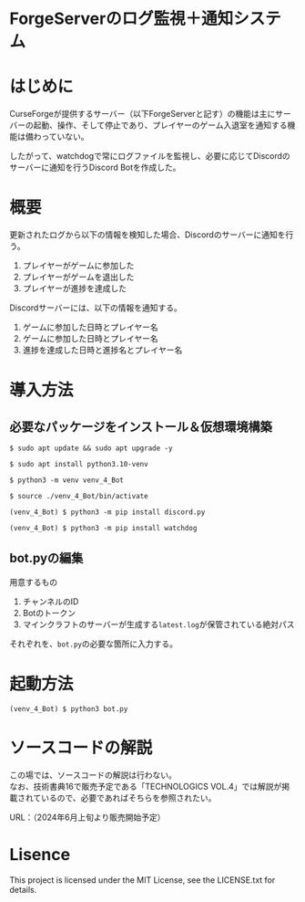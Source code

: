 ForgeServerのログ監視＋通知システム
===
# はじめに
CurseForgeが提供するサーバー（以下ForgeServerと記す）の機能は主にサーバーの起動、操作、そして停止であり、プレイヤーのゲーム入退室を通知する機能は備わっていない。

したがって、watchdogで常にログファイルを監視し、必要に応じてDiscordのサーバーに通知を行うDiscord Botを作成した。
# 概要
更新されたログから以下の情報を検知した場合、Discordのサーバーに通知を行う。
1. プレイヤーがゲームに参加した
2. プレイヤーがゲームを退出した
3. プレイヤーが進捗を達成した

Discordサーバーには、以下の情報を通知する。
1. ゲームに参加した日時とプレイヤー名
2. ゲームに参加した日時とプレイヤー名
3.  進捗を達成した日時と進捗名とプレイヤー名

# 導入方法
## 必要なパッケージをインストール＆仮想環境構築
```
$ sudo apt update && sudo apt upgrade -y
```
```
$ sudo apt install python3.10-venv
```
```
$ python3 -m venv venv_4_Bot
```
```
$ source ./venv_4_Bot/bin/activate
```
```
(venv_4_Bot) $ python3 -m pip install discord.py
```
```
(venv_4_Bot) $ python3 -m pip install watchdog
```
## bot.pyの編集
用意するもの
1. チャンネルのID
2. Botのトークン
3. マインクラフトのサーバーが生成する`latest.log`が保管されている絶対パス

それぞれを、`bot.py`の必要な箇所に入力する。
# 起動方法
```
(venv_4_Bot) $ python3 bot.py
```
# ソースコードの解説
この場では、ソースコードの解説は行わない。  
なお、技術書典16で販売予定である「TECHNOLOGICS VOL.4」では解説が掲載されているので、必要であればそちらを参照されたい。

URL：（2024年6月上旬より販売開始予定）
# Lisence

This project is licensed under the MIT License, see the LICENSE.txt for details.
